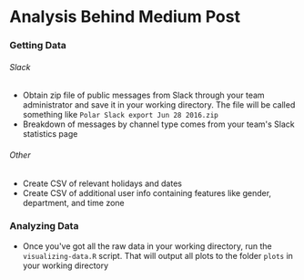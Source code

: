 # Analysis Behind Medium Post

### Getting Data

###### Slack

- Obtain zip file of public messages from Slack through your team administrator and save it in your working directory. The file will be called something like `Polar Slack export Jun 28 2016.zip`
- Breakdown of messages by channel type comes from your team's Slack statistics page

###### Other

- Create CSV of relevant holidays and dates
- Create CSV of additional user info containing features like gender, department, and time zone

### Analyzing Data

- Once you've got all the raw data in your working directory, run the `visualizing-data.R` script. That will output all plots to the folder `plots` in your working directory


